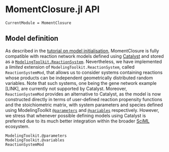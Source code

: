 # MomentClosure.jl API
```@meta
CurrentModule = MomentClosure
```

## Model definition

As described in the [tutorial on model initialisation](model_initialisation.md), MomentClosure is fully compatible with reaction network models defined using [Catalyst](https://github.com/SciML/Catalyst.jl) and stored as a [`ModelingToolkit.ReactionSystem`](https://catalyst.sciml.ai/stable/api/catalyst_api/#ModelingToolkit.ReactionSystem). Nevertheless, we have implemented a *limited* extension of `ModelingToolkit.ReactionSystem`, called `ReactionSystemMod`, that allows us to consider systems containing reactions whose products can be independent geometrically distributed random variables. Note that such systems, one being the gene network example [LINK], are currently not supported by Catalyst. Moreover, `ReactionSystemMod` provides an alternative to Catalyst, as the model is now constructed directly in terms of user-defined reaction propensity functions and the stoichiometric matrix, with system parameters and species defined using ModelingToolkit [`@parameters`](https://mtk.sciml.ai/stable/highlevel/#ModelingToolkit.@parameters) and [`@variables`](https://mtk.sciml.ai/stable/highlevel/#ModelingToolkit.@variables) respectively. However, we stress that whenever possible defining models using Catalyst is preferred due to its much better integration within the broader [SciML](https://github.com/SciML/) ecosystem.

```@docs
ModelingToolkit.@parameters
ModelingToolkit.@variables
ReactionSystemMod
```
